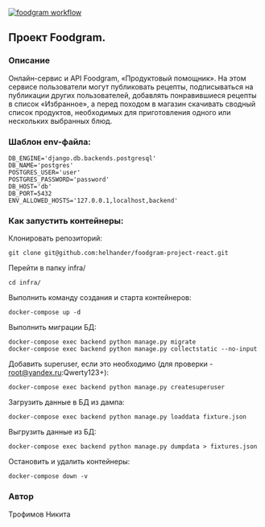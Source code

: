 [![foodgram workflow](https://github.com/helhander/foodgram-project-react/actions/workflows/foodgram_workflow.yml/badge.svg)](https://github.com/helhander/foodgram-project-react/actions/workflows/foodgram_workflow.yml)
## Проект Foodgram.
### Описание
Онлайн-сервис и API Foodgram, «Продуктовый помощник». 
На этом сервисе пользователи могут публиковать рецепты, подписываться на публикации других пользователей, добавлять понравившиеся рецепты в список «Избранное», а перед походом в магазин скачивать сводный список продуктов, необходимых для приготовления одного или нескольких выбранных блюд.


### Шаблон env-файла:

```
DB_ENGINE='django.db.backends.postgresql'
DB_NAME='postgres'
POSTGRES_USER='user'
POSTGRES_PASSWORD='password'
DB_HOST='db'
DB_PORT=5432
ENV_ALLOWED_HOSTS='127.0.0.1,localhost,backend'
```

### Как запустить контейнеры:

Клонировать репозиторий:

```
git clone git@github.com:helhander/foodgram-project-react.git
```

Перейти в папку infra/

```
cd infra/
```

Выполнить команду создания и старта контейнеров:

```
docker-compose up -d
```

Выполнить миграции БД:

```
docker-compose exec backend python manage.py migrate
docker-compose exec backend python manage.py collectstatic --no-input
```

Добавить superuser, если это необходимо (для проверки - root@yandex.ru:Qwerty123+):

```
docker-compose exec backend python manage.py createsuperuser
```

Загрузить данные в БД из дампа:

```
docker-compose exec backend python manage.py loaddata fixture.json
```

Выгрузить данные из БД:

```
docker-compose exec backend python manage.py dumpdata > fixtures.json
```

Остановить и удалить контейнеры:

```
docker-compose down -v
```
### Автор
Трофимов Никита
